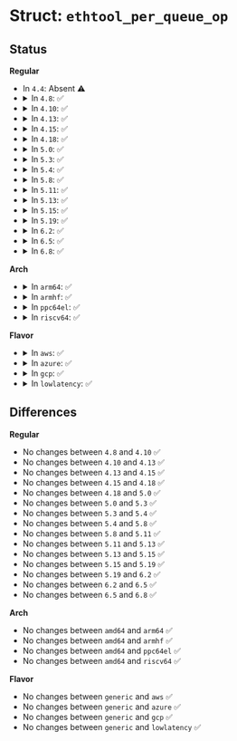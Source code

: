 # Struct: <code>ethtool_per_queue_op</code>

## Status
<b>Regular</b>
<ul>
<li>
In <code>4.4</code>: Absent ⚠️
</li>
<li>
<details>
<summary>In <code>4.8</code>: ✅</summary>

```c
struct ethtool_per_queue_op {
    __u32 cmd;
    __u32 sub_command;
    __u32 queue_mask[128];
    char data[0];
};
```
</details>
</li>
<li>
<details>
<summary>In <code>4.10</code>: ✅</summary>

```c
struct ethtool_per_queue_op {
    __u32 cmd;
    __u32 sub_command;
    __u32 queue_mask[128];
    char data[0];
};
```
</details>
</li>
<li>
<details>
<summary>In <code>4.13</code>: ✅</summary>

```c
struct ethtool_per_queue_op {
    __u32 cmd;
    __u32 sub_command;
    __u32 queue_mask[128];
    char data[0];
};
```
</details>
</li>
<li>
<details>
<summary>In <code>4.15</code>: ✅</summary>

```c
struct ethtool_per_queue_op {
    __u32 cmd;
    __u32 sub_command;
    __u32 queue_mask[128];
    char data[0];
};
```
</details>
</li>
<li>
<details>
<summary>In <code>4.18</code>: ✅</summary>

```c
struct ethtool_per_queue_op {
    __u32 cmd;
    __u32 sub_command;
    __u32 queue_mask[128];
    char data[0];
};
```
</details>
</li>
<li>
<details>
<summary>In <code>5.0</code>: ✅</summary>

```c
struct ethtool_per_queue_op {
    __u32 cmd;
    __u32 sub_command;
    __u32 queue_mask[128];
    char data[0];
};
```
</details>
</li>
<li>
<details>
<summary>In <code>5.3</code>: ✅</summary>

```c
struct ethtool_per_queue_op {
    __u32 cmd;
    __u32 sub_command;
    __u32 queue_mask[128];
    char data[0];
};
```
</details>
</li>
<li>
<details>
<summary>In <code>5.4</code>: ✅</summary>

```c
struct ethtool_per_queue_op {
    __u32 cmd;
    __u32 sub_command;
    __u32 queue_mask[128];
    char data[0];
};
```
</details>
</li>
<li>
<details>
<summary>In <code>5.8</code>: ✅</summary>

```c
struct ethtool_per_queue_op {
    __u32 cmd;
    __u32 sub_command;
    __u32 queue_mask[128];
    char data[0];
};
```
</details>
</li>
<li>
<details>
<summary>In <code>5.11</code>: ✅</summary>

```c
struct ethtool_per_queue_op {
    __u32 cmd;
    __u32 sub_command;
    __u32 queue_mask[128];
    char data[0];
};
```
</details>
</li>
<li>
<details>
<summary>In <code>5.13</code>: ✅</summary>

```c
struct ethtool_per_queue_op {
    __u32 cmd;
    __u32 sub_command;
    __u32 queue_mask[128];
    char data[0];
};
```
</details>
</li>
<li>
<details>
<summary>In <code>5.15</code>: ✅</summary>

```c
struct ethtool_per_queue_op {
    __u32 cmd;
    __u32 sub_command;
    __u32 queue_mask[128];
    char data[0];
};
```
</details>
</li>
<li>
<details>
<summary>In <code>5.19</code>: ✅</summary>

```c
struct ethtool_per_queue_op {
    __u32 cmd;
    __u32 sub_command;
    __u32 queue_mask[128];
    char data[0];
};
```
</details>
</li>
<li>
<details>
<summary>In <code>6.2</code>: ✅</summary>

```c
struct ethtool_per_queue_op {
    __u32 cmd;
    __u32 sub_command;
    __u32 queue_mask[128];
    char data[0];
};
```
</details>
</li>
<li>
<details>
<summary>In <code>6.5</code>: ✅</summary>

```c
struct ethtool_per_queue_op {
    __u32 cmd;
    __u32 sub_command;
    __u32 queue_mask[128];
    char data[0];
};
```
</details>
</li>
<li>
<details>
<summary>In <code>6.8</code>: ✅</summary>

```c
struct ethtool_per_queue_op {
    __u32 cmd;
    __u32 sub_command;
    __u32 queue_mask[128];
    char data[0];
};
```
</details>
</li>
</ul>
<b>Arch</b>
<ul>
<li>
<details>
<summary>In <code>arm64</code>: ✅</summary>

```c
struct ethtool_per_queue_op {
    __u32 cmd;
    __u32 sub_command;
    __u32 queue_mask[128];
    char data[0];
};
```
</details>
</li>
<li>
<details>
<summary>In <code>armhf</code>: ✅</summary>

```c
struct ethtool_per_queue_op {
    __u32 cmd;
    __u32 sub_command;
    __u32 queue_mask[128];
    char data[0];
};
```
</details>
</li>
<li>
<details>
<summary>In <code>ppc64el</code>: ✅</summary>

```c
struct ethtool_per_queue_op {
    __u32 cmd;
    __u32 sub_command;
    __u32 queue_mask[128];
    char data[0];
};
```
</details>
</li>
<li>
<details>
<summary>In <code>riscv64</code>: ✅</summary>

```c
struct ethtool_per_queue_op {
    __u32 cmd;
    __u32 sub_command;
    __u32 queue_mask[128];
    char data[0];
};
```
</details>
</li>
</ul>
<b>Flavor</b>
<ul>
<li>
<details>
<summary>In <code>aws</code>: ✅</summary>

```c
struct ethtool_per_queue_op {
    __u32 cmd;
    __u32 sub_command;
    __u32 queue_mask[128];
    char data[0];
};
```
</details>
</li>
<li>
<details>
<summary>In <code>azure</code>: ✅</summary>

```c
struct ethtool_per_queue_op {
    __u32 cmd;
    __u32 sub_command;
    __u32 queue_mask[128];
    char data[0];
};
```
</details>
</li>
<li>
<details>
<summary>In <code>gcp</code>: ✅</summary>

```c
struct ethtool_per_queue_op {
    __u32 cmd;
    __u32 sub_command;
    __u32 queue_mask[128];
    char data[0];
};
```
</details>
</li>
<li>
<details>
<summary>In <code>lowlatency</code>: ✅</summary>

```c
struct ethtool_per_queue_op {
    __u32 cmd;
    __u32 sub_command;
    __u32 queue_mask[128];
    char data[0];
};
```
</details>
</li>
</ul>

## Differences
<b>Regular</b>
<ul>
<li>
No changes between <code>4.8</code> and <code>4.10</code> ✅
</li>
<li>
No changes between <code>4.10</code> and <code>4.13</code> ✅
</li>
<li>
No changes between <code>4.13</code> and <code>4.15</code> ✅
</li>
<li>
No changes between <code>4.15</code> and <code>4.18</code> ✅
</li>
<li>
No changes between <code>4.18</code> and <code>5.0</code> ✅
</li>
<li>
No changes between <code>5.0</code> and <code>5.3</code> ✅
</li>
<li>
No changes between <code>5.3</code> and <code>5.4</code> ✅
</li>
<li>
No changes between <code>5.4</code> and <code>5.8</code> ✅
</li>
<li>
No changes between <code>5.8</code> and <code>5.11</code> ✅
</li>
<li>
No changes between <code>5.11</code> and <code>5.13</code> ✅
</li>
<li>
No changes between <code>5.13</code> and <code>5.15</code> ✅
</li>
<li>
No changes between <code>5.15</code> and <code>5.19</code> ✅
</li>
<li>
No changes between <code>5.19</code> and <code>6.2</code> ✅
</li>
<li>
No changes between <code>6.2</code> and <code>6.5</code> ✅
</li>
<li>
No changes between <code>6.5</code> and <code>6.8</code> ✅
</li>
</ul>
<b>Arch</b>
<ul>
<li>
No changes between <code>amd64</code> and <code>arm64</code> ✅
</li>
<li>
No changes between <code>amd64</code> and <code>armhf</code> ✅
</li>
<li>
No changes between <code>amd64</code> and <code>ppc64el</code> ✅
</li>
<li>
No changes between <code>amd64</code> and <code>riscv64</code> ✅
</li>
</ul>
<b>Flavor</b>
<ul>
<li>
No changes between <code>generic</code> and <code>aws</code> ✅
</li>
<li>
No changes between <code>generic</code> and <code>azure</code> ✅
</li>
<li>
No changes between <code>generic</code> and <code>gcp</code> ✅
</li>
<li>
No changes between <code>generic</code> and <code>lowlatency</code> ✅
</li>
</ul>
